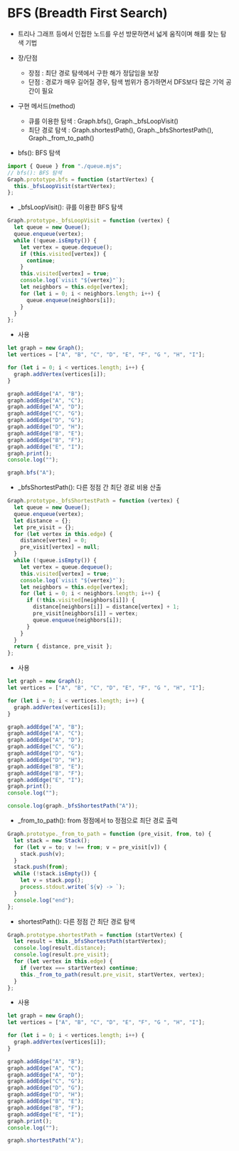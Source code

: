 # BFS (Breadth First Search)

- 트리나 그래프 등에서 인접한 노드를 우선 방문하면서 넓게 움직이며 해를 찾는 탐색 기법
- 장/단점
    - 장점 : 최단 경로 탐색에서 구한 해가 정답임을 보장
    - 단점 : 경로가 매우 길어질 경우, 탐색 범위가 증가하면서 DFS보다 많은 기억 공간이 필요
- 구현 메서드(method)
    - 큐를 이용한 탐색 : Graph.bfs(), Graph._bfsLoopVisit()
    - 최단 경로 탐색 : Graph.shortestPath(), Graph._bfsShortestPath(), Graph._from_to_path()
    
- bfs(): BFS 탐색

```jsx
import { Queue } from "./queue.mjs"; 
// bfs(): BFS 탐색
Graph.prototype.bfs = function (startVertex) {
  this._bfsLoopVisit(startVertex);
};
```

- _bfsLoopVisit(): 큐를 이용한 BFS 탐색

```jsx
Graph.prototype._bfsLoopVisit = function (vertex) {
  let queue = new Queue();
  queue.enqueue(vertex);
  while (!queue.isEmpty()) {
    let vertex = queue.dequeue();
    if (this.visited[vertex]) {
      continue;
    }
    this.visited[vertex] = true;
    console.log(`visit "${vertex}"`);
    let neighbors = this.edge[vertex];
    for (let i = 0; i < neighbors.length; i++) {
      queue.enqueue(neighbors[i]);
    }
  }
};
```

- 사용

```jsx
let graph = new Graph();
let vertices = ["A", "B", "C", "D", "E", "F", "G ", "H", "I"];

for (let i = 0; i < vertices.length; i++) {
  graph.addVertex(vertices[i]);
}

graph.addEdge("A", "B");
graph.addEdge("A", "C");
graph.addEdge("A", "D");
graph.addEdge("C", "G");
graph.addEdge("D", "G");
graph.addEdge("D", "H");
graph.addEdge("B", "E");
graph.addEdge("B", "F");
graph.addEdge("E", "I");
graph.print();
console.log("");

graph.bfs("A");
```

- _bfsShortestPath(): 다른 정점 간 최단 경로 비용 산출

```jsx
Graph.prototype._bfsShortestPath = function (vertex) {
  let queue = new Queue();
  queue.enqueue(vertex);
  let distance = {};
  let pre_visit = {};
  for (let vertex in this.edge) {
    distance[vertex] = 0;
    pre_visit[vertex] = null;
  }
  while (!queue.isEmpty()) {
    let vertex = queue.dequeue();
    this.visited[vertex] = true;
    console.log(`visit "${vertex}"`);
    let neighbors = this.edge[vertex];
    for (let i = 0; i < neighbors.length; i++) {
      if (!this.visited[neighbors[i]]) {
        distance[neighbors[i]] = distance[vertex] + 1;
        pre_visit[neighbors[i]] = vertex;
        queue.enqueue(neighbors[i]);
      }
    }
  }
  return { distance, pre_visit };
};
```

- 사용

```jsx
let graph = new Graph();
let vertices = ["A", "B", "C", "D", "E", "F", "G ", "H", "I"];

for (let i = 0; i < vertices.length; i++) {
  graph.addVertex(vertices[i]);
}

graph.addEdge("A", "B");
graph.addEdge("A", "C");
graph.addEdge("A", "D");
graph.addEdge("C", "G");
graph.addEdge("D", "G");
graph.addEdge("D", "H");
graph.addEdge("B", "E");
graph.addEdge("B", "F");
graph.addEdge("E", "I");
graph.print();
console.log("");

console.log(graph._bfsShortestPath("A"));
```

- _from_to_path(): from 정점에서 to 정점으로 최단 경로 출력

```jsx
Graph.prototype._from_to_path = function (pre_visit, from, to) {
  let stack = new Stack();
  for (let v = to; v !== from; v = pre_visit[v]) {
    stack.push(v);
  }
  stack.push(from);
  while (!stack.isEmpty()) {
    let v = stack.pop();
    process.stdout.write(`${v} -> `);
  }
  console.log("end");
};
```

- shortestPath(): 다른 정점 간 최단 경로 탐색

```jsx
Graph.prototype.shortestPath = function (startVertex) {
  let result = this._bfsShortestPath(startVertex);
  console.log(result.distance);
  console.log(result.pre_visit);
  for (let vertex in this.edge) {
    if (vertex === startVertex) continue;
    this._from_to_path(result.pre_visit, startVertex, vertex);
  }
};
```

- 사용

```jsx
let graph = new Graph();
let vertices = ["A", "B", "C", "D", "E", "F", "G ", "H", "I"];

for (let i = 0; i < vertices.length; i++) {
  graph.addVertex(vertices[i]);
}

graph.addEdge("A", "B");
graph.addEdge("A", "C");
graph.addEdge("A", "D");
graph.addEdge("C", "G");
graph.addEdge("D", "G");
graph.addEdge("D", "H");
graph.addEdge("B", "E");
graph.addEdge("B", "F");
graph.addEdge("E", "I");
graph.print();
console.log("");

graph.shortestPath("A");
```
